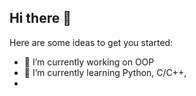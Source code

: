 ## Hi there 👋



Here are some ideas to get you started:

- 🔭 I’m currently working on OOP
- 🌱 I’m currently learning Python, C/C++,
- 